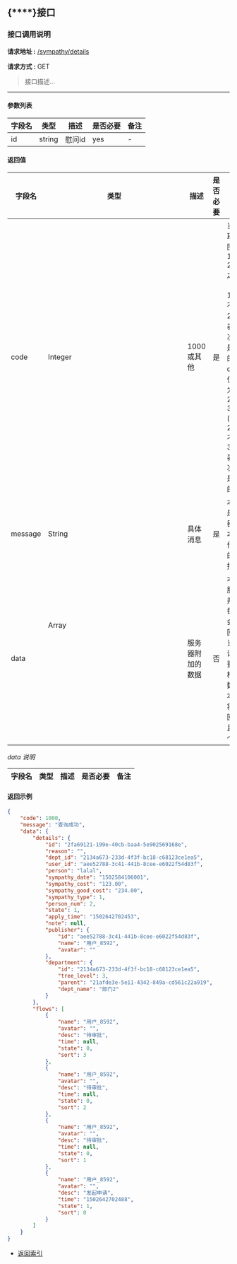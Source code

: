 ## {****}接口

### 接口调用说明

__请求地址 :__ [/sympathy/details](#)

__请求方式 :__ GET

> 接口描述...

--------------------------------------

#### 参数列表

|字段名|类型|描述|是否必要|备注|
|-|-|-|-|-|
|id|string|慰问id|yes|-|


#### 返回值

|字段名|类型|描述|是否必要|备注|
|-|-|-|-|-|
|code|Integer|1000 或其他|是|当code取值范围为 1000 - 2000 之间时（包含1000, 不包含2000）表示此次操作是成功的。当code取值范围为 2000 - 3000 (包含2000, 不包含3000)表示此次操作是失败的|
|message|String|具体消息|是|本字段是服务器对于本次操作结果的消息描述|
|data|Array<Object>|服务器附加的数据|否|本字段服务器并不是每次都会返回，大当每次请求需要返回相应的数据时本字段将会返回，并且是一个数组|

_data 说明_

|字段名|类型|描述|是否必要|备注|
|-|-|-|-|-|


#### 返回示例

```json
{
    "code": 1000,
    "message": "查询成功",
    "data": {
        "details": {
            "id": "2fa69121-199e-40cb-baa4-5e902569168e",
            "reason": "",
            "dept_id": "2134a673-233d-4f3f-bc18-c68123ce1ea5",
            "user_id": "aee52788-3c41-441b-8cee-e6022f54d83f",
            "person": "lalal",
            "sympathy_date": "1502584106001",
            "sympathy_cost": "123.00",
            "sympathy_good_cost": "234.00",
            "sympathy_type": 1,
            "person_num": 2,
            "state": 1,
            "apply_time": "1502642702453",
            "note": null,
            "publisher": {
                "id": "aee52788-3c41-441b-8cee-e6022f54d83f",
                "name": "用户_8592",
                "avatar": ""
            },
            "department": {
                "id": "2134a673-233d-4f3f-bc18-c68123ce1ea5",
                "tree_level": 3,
                "parent": "21afde3e-5e11-4342-849a-cd561c22a919",
                "dept_name": "部门2"
            }
        },
        "flows": [
            {
                "name": "用户_8592",
                "avatar": "",
                "desc": "待审批",
                "time": null,
                "state": 0,
                "sort": 3
            },
            {
                "name": "用户_8592",
                "avatar": "",
                "desc": "待审批",
                "time": null,
                "state": 0,
                "sort": 2
            },
            {
                "name": "用户_8592",
                "avatar": "",
                "desc": "待审批",
                "time": null,
                "state": 0,
                "sort": 1
            },
            {
                "name": "用户_8592",
                "avatar": "",
                "desc": "发起申请",
                "time": "1502642702488",
                "state": 1,
                "sort": 0
            }
        ]
    }
}

```

* [返回索引](../readme.md)
